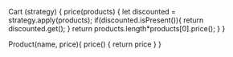 Cart (strategy) {
  price(products) {
    let discounted = strategy.apply(products);
    if(discounted.isPresent()){
      return discounted.get();
    }
    return products.length*products[0].price();
  }
}

Product(name, price){
  price() {
    return price
  }
}

